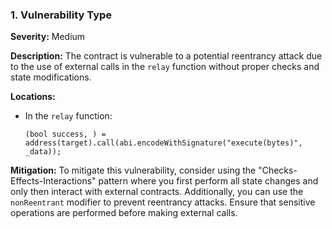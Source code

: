 ### 1. **Vulnerability Type**

**Severity:**
Medium

**Description:**
The contract is vulnerable to a potential reentrancy attack due to the use of external calls in the `relay` function without proper checks and state modifications.

**Locations:**

- In the `relay` function:
  ```solidity
  (bool success, ) = address(target).call(abi.encodeWithSignature("execute(bytes)", _data));
  ```

**Mitigation:**
To mitigate this vulnerability, consider using the "Checks-Effects-Interactions" pattern where you first perform all state changes and only then interact with external contracts. Additionally, you can use the `nonReentrant` modifier to prevent reentrancy attacks. Ensure that sensitive operations are performed before making external calls.